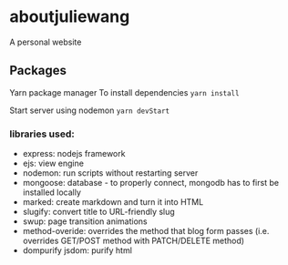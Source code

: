 # aboutjuliewang
A personal website 

## Packages 
Yarn package manager 
To install dependencies ```yarn install```

Start server using nodemon ```yarn devStart```

### libraries used:
* express: nodejs framework 
* ejs: view engine
* nodemon: run scripts without restarting server 
* mongoose: database - to properly connect, mongodb has to first be installed locally
* marked: create markdown and turn it into HTML
* slugify: convert title to URL-friendly slug
* swup: page transition animations 
* method-overide: overrides the method that blog form passes (i.e. overrides GET/POST method with PATCH/DELETE method)
* dompurify jsdom: purify html


